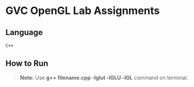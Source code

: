 # GVC OpenGL Lab Assignments

## Language
```
C++
```
## How to Run

> **Note:** Use **g++ filename.cpp -lglut -lGLU -lGL** command on terminal.
